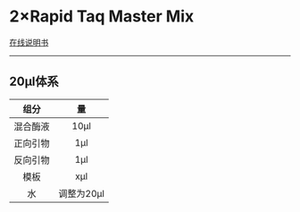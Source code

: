 # 2×Rapid Taq Master Mix
[在线说明书](https://v4.cecdn.yun300.cn/100001_2005205005%2FP222-V21.1.pdf)
***
## 20μl体系
|  组分  |    量    |
|:----:|:-------:|
| 混合酶液 |  10μl   |
| 正向引物 |   1μl   |
| 反向引物 |   1μl   |
|  模板  |   xμl   |
|  水   | 调整为20μl |